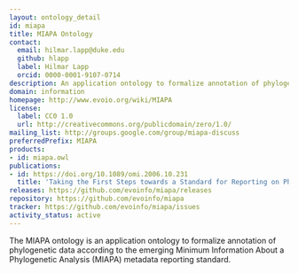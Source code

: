 ```yaml
---
layout: ontology_detail
id: miapa
title: MIAPA Ontology
contact:
  email: hilmar.lapp@duke.edu
  github: hlapp
  label: Hilmar Lapp
  orcid: 0000-0001-9107-0714
description: An application ontology to formalize annotation of phylogenetic data.
domain: information
homepage: http://www.evoio.org/wiki/MIAPA
license:
  label: CC0 1.0
  url: http://creativecommons.org/publicdomain/zero/1.0/
mailing_list: http://groups.google.com/group/miapa-discuss
preferredPrefix: MIAPA
products:
- id: miapa.owl
publications:
- id: https://doi.org/10.1089/omi.2006.10.231
  title: 'Taking the First Steps towards a Standard for Reporting on Phylogenies: Minimum Information about a Phylogenetic Analysis (MIAPA)'
releases: https://github.com/evoinfo/miapa/releases
repository: https://github.com/evoinfo/miapa
tracker: https://github.com/evoinfo/miapa/issues
activity_status: active
---
```


The MIAPA ontology is an application ontology to formalize annotation of phylogenetic data according to the emerging Minimum Information About a Phylogenetic Analysis (MIAPA) metadata reporting standard.
